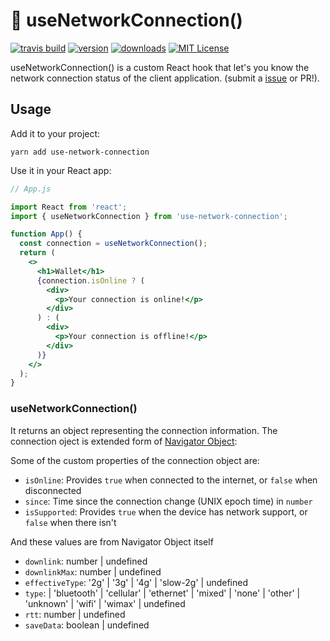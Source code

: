 # 📡 useNetworkConnection()

[![travis build](https://img.shields.io/travis/ananta/use-network-connection?style=for-the-badge)](https://travis-ci.com/github/ananta/use-network-connection)
[![version](https://img.shields.io/npm/v/use-network-connection?style=for-the-badge)](https://www.npmjs.com/package/use-network-connection)
[![downloads](https://img.shields.io/npm/dm/use-network-connection?style=for-the-badge)](https://www.npmjs.com/package/use-network-connection)
[![MIT License](https://img.shields.io/npm/l/use-network-connection?style=for-the-badge)](https://www.npmjs.com/package/use-network-connection)

useNetworkConnection() is a custom React hook that let's you know the network connection status of the client application.
(submit a [issue](https://github.com/ananta/use-network-connection/issues?q=is%3Aissue+is%3Aopen+sort%3Aupdated-desc) or PR!).

## Usage

Add it to your project:

```console
yarn add use-network-connection
```

Use it in your React app:

```jsx
// App.js

import React from 'react';
import { useNetworkConnection } from 'use-network-connection';

function App() {
  const connection = useNetworkConnection();
  return (
    <>
      <h1>Wallet</h1>
      {connection.isOnline ? (
        <div>
          <p>Your connection is online!</p>
        </div>
      ) : (
        <div>
          <p>Your connection is offline!</p>
        </div>
      )}
    </>
  );
}
```

### useNetworkConnection()

It returns an object representing the connection information. The connection oject is extended form of [Navigator Object](https://developer.mozilla.org/en-US/docs/Web/API/Window/navigator):

Some of the custom properties of the connection object are:

- `isOnline`: Provides `true` when connected to the internet, or `false` when disconnected
- `since`: Time since the connection change (UNIX epoch time) in `number`
- `isSupported`: Provides `true` when the device has network support, or `false` when there isn't

And these values are from Navigator Object itself

- `downlink`: number | undefined
- `downlinkMax`: number | undefined
- `effectiveType`: '2g' | '3g' | '4g' | 'slow-2g' | undefined
- `type`: | 'bluetooth' | 'cellular' | 'ethernet' | 'mixed' | 'none' | 'other' | 'unknown' | 'wifi' | 'wimax' | undefined
- `rtt`: number | undefined
- `saveData`: boolean | undefined
